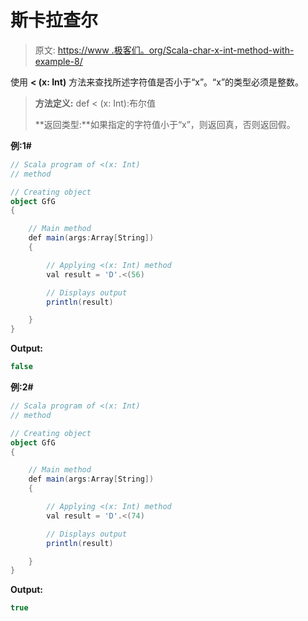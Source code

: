 # 斯卡拉查尔

> 原文: [https://www .极客们。org/Scala-char-x-int-method-with-example-8/](https://www.geeksforgeeks.org/scala-char-x-int-method-with-example-8/)

使用 **< (x: Int)** 方法来查找所述字符值是否小于“x”。“x”的类型必须是整数。

> **方法定义:** def < (x: Int):布尔值
> 
> **返回类型:**如果指定的字符值小于“x”，则返回真，否则返回假。

**例:1#**

```scala
// Scala program of <(x: Int)
// method

// Creating object
object GfG
{ 

    // Main method
    def main(args:Array[String])
    {

        // Applying <(x: Int) method 
        val result = 'D'.<(56)

        // Displays output
        println(result)

    }
} 
```

**Output:**

```scala
false

```

**例:2#**

```scala
// Scala program of <(x: Int)
// method

// Creating object
object GfG
{ 

    // Main method
    def main(args:Array[String])
    {

        // Applying <(x: Int) method
        val result = 'D'.<(74)

        // Displays output
        println(result)

    }
}   
```

**Output:**

```scala
true

```